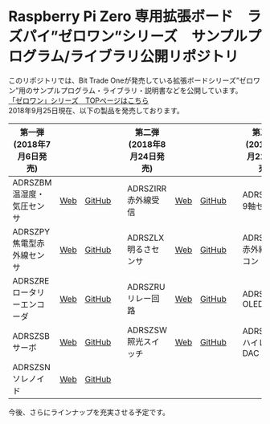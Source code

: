 # Raspberry Pi Zero 専用拡張ボード　ラズパイ”ゼロワン”シリーズ　サンプルプログラム/ライブラリ公開リポジトリ

このリポジトリでは、Bit Trade Oneが発売している拡張ボードシリーズ”ゼロワン”用のサンプルプログラム・ライブラリ・説明書などを公開しています。  
[「ゼロワン」シリーズ　TOPページはこちら](http://bit-trade-one.co.jp/product/module/zeroone01top/)  
2018年9月25日現在、以下の製品を発売しております。

|第一弾(2018年7月6日発売)||||第二弾(2018年8月24日発売)||||第三弾(2018年9月21日発売)||||
|-|-|-|-|-|-|-|-|-|-|-|-|
|ADRSZBM 温湿度・気圧センサ|[Web](http://bit-trade-one.co.jp/product/module/adrszbm)|[GitHub](https://github.com/bit-trade-one/RasPi-Zero-One-Series/tree/master/1st/ADRSZBM_Enviroment_Sensor)||ADRSZIRR 赤外線受信|[Web](http://bit-trade-one.co.jp/product/module/adrszirr)|[GitHub](https://github.com/bit-trade-one/RasPi-Zero-One-Series/tree/master/2nd/ADRSZIRR_IR_Receiver)||ADRSZGR 9軸センサ|[Web](http://bit-trade-one.co.jp/adrszgr)|[GitHub](https://github.com/bit-trade-one/RasPi-Zero-One-Series/tree/master/3rd/ADRSZGR_9-Axis_Gyro)|
|ADRSZPY 焦電型赤外線センサ|[Web](http://bit-trade-one.co.jp/product/module/adrszpy)|[GitHub](https://github.com/bit-trade-one/RasPi-Zero-One-Series/tree/master/1st/ADRSZPY_Pyroelectric_Sensor)||ADRSZLX 明るさセンサ|[Web](http://bit-trade-one.co.jp/product/module/adrszlx)|[GitHub](https://github.com/bit-trade-one/RasPi-Zero-One-Series/tree/master/2nd/ADRSZLX_Luminance_Sensor)||ADRSZIRS 赤外線リモコン|[Web](http://bit-trade-one.co.jp/adrszirs)|[GitHub](https://github.com/bit-trade-one/RasPi-Zero-One-Series/tree/master/3rd/ADRSZIRS_IR_Sender)|
|ADRSZRE ロータリーエンコーダ|[Web](http://bit-trade-one.co.jp/product/module/adrszre)|[GitHub](https://github.com/bit-trade-one/RasPi-Zero-One-Series/tree/master/1st/ADRSZRE_Rotary_Encoder)||ADRSZRU リレー回路|[Web](http://bit-trade-one.co.jp/product/module/adrszru)|[GitHub](https://github.com/bit-trade-one/RasPi-Zero-One-Series/tree/master/2nd/ADRSZRU_Relay_Unit)||ADRSZLD OLED|[Web](http://bit-trade-one.co.jp/adrszld)|[GitHub](https://github.com/bit-trade-one/RasPi-Zero-One-Series/tree/master/3rd/ADRSZLD_OLED_Display)|
|ADRSZSB サーボ|[Web](http://bit-trade-one.co.jp/product/module/adrszsb)|[GitHub](https://github.com/bit-trade-one/RasPi-Zero-One-Series/tree/master/1st/ADRSZSB_Servo_Motor)||ADRSZSW 照光スイッチ|[Web](http://bit-trade-one.co.jp/product/module/adrszsw)|[GitHub](https://github.com/bit-trade-one/RasPi-Zero-One-Series/tree/master/2nd/ADRSZSW_Illuminated_Switch)||ADRSZDAC ハイレゾDAC|[Web](http://bit-trade-one.co.jp/adrszdac)|[GitHub](https://github.com/bit-trade-one/RasPi-Zero-One-Series/tree/master/3rd/ADRSZDAC_Hi-Rez_DAC)|
|ADRSZSN ソレノイド| [Web](http://bit-trade-one.co.jp/product/module/adrszsn)|[GitHub](https://github.com/bit-trade-one/RasPi-Zero-One-Series/tree/master/1st/ADRSZSN_Solenoid)|

今後、さらにラインナップを充実させる予定です。
